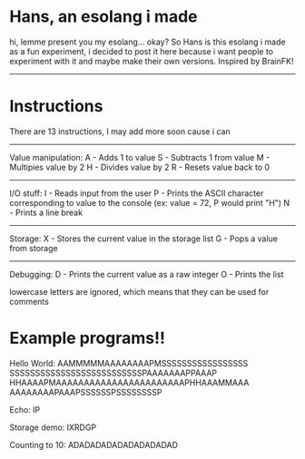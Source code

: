 # Hans, an esolang i made
hi, lemme present you my esolang... okay?
So Hans is this esolang i made as a fun experiment, i decided to post it here because i want people to experiment with it and maybe make their own versions. Inspired by BrainFK!

---

# Instructions 

There are 13 instructions, I may add more soon cause i can

---
Value manipulation:
A - Adds 1 to value
S - Subtracts 1 from value
M - Multipies value by 2
H - Divides value by 2
R - Resets value back to 0

---
I/O stuff:
I - Reads input from the user
P - Prints the ASCII character corresponding to value to the console (ex: value = 72, P would print "H")
N - Prints a line break

---
Storage:
X - Stores the current value in the storage list
G - Pops a value from storage



---
Debugging:
D - Prints the current value as a raw integer
O - Prints the list

lowercase letters are ignored, which means that they can be used for comments

# Example programs!!
Hello World:
AAMMMMMAAAAAAAAPMSSSSSSSSSSSSSSSSS
SSSSSSSSSSSSSSSSSSSSSSSSSSPAAAAAAAPPAAAP
HHAAAAPMAAAAAAAAAAAAAAAAAAAAAAAPHHAAAMMAAA
AAAAAAAAPAAAPSSSSSSPSSSSSSSSP

Echo:
IP

Storage demo:
IXRDGP

Counting to 10:
ADADADADADADADADADAD



